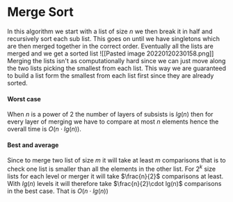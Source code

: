 # Merge Sort
In this algorithm we start with a list of size $n$ we then break it in half and recursively sort each sub list. This goes on until we have singletons which are then merged together in the correct order. Eventually all the lists are merged and we get a sorted list
![[Pasted image 20220120230158.png]]
Merging the lists isn't as computationally hard since we can just move along the two lists picking the smallest from each list. This way we are guaranteed to build a list form the smallest from each list first since they are already sorted.

#### Worst case
When $n$ is a power of 2 the number of layers of subsists is $lg(n)$ then for every layer of merging we have to compare at most $n$ elements hence the overall time is $O(n\cdot lg(n))$.

#### Best and average
Since to merge two list of size $m$ it will take at least $m$ comparisons that is to check one list is smaller than all the elements in the other list. For $2^k$ size lists for each level or merger it will take $\frac{n}{2}$ comparisons at least. With $lg(n)$ levels it will therefore take $\frac{n}{2}\cdot lg(n)$ comparisons in the best case. That is $O(n\cdot lg(n))$



